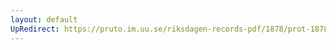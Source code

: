 ```yaml
---
layout: default
UpRedirect: https://pruto.im.uu.se/riksdagen-records-pdf/1878/prot-1878--ak--003/prot-1878--ak--003_002.pdf
---
```


